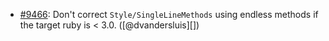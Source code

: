 * [#9466](https://github.com/rubocop-hq/rubocop/issues/9466): Don't correct `Style/SingleLineMethods` using endless methods if the target ruby is < 3.0. ([@dvandersluis][])
